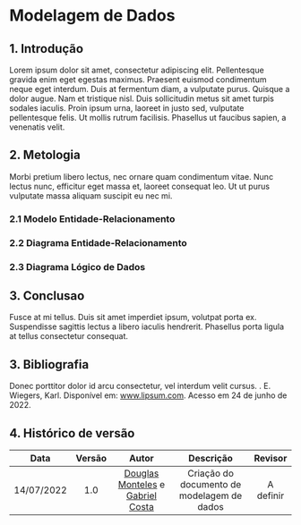# Modelagem de Dados

## 1. Introdução
Lorem ipsum dolor sit amet, consectetur adipiscing elit. Pellentesque gravida enim eget egestas maximus. Praesent euismod condimentum neque eget interdum. Duis at fermentum diam, a vulputate purus. Quisque a dolor augue. Nam et tristique nisl. Duis sollicitudin metus sit amet turpis sodales iaculis. 
Proin ipsum urna, laoreet in justo sed, vulputate pellentesque felis. Ut mollis rutrum facilisis. Phasellus ut faucibus sapien, a venenatis velit.

## 2. Metologia
Morbi pretium libero lectus, 
nec ornare quam condimentum vitae. Nunc lectus nunc, efficitur eget massa et, laoreet consequat leo. Ut ut purus vulputate massa aliquam suscipit eu nec mi.

### 2.1 Modelo Entidade-Relacionamento

### 2.2 Diagrama Entidade-Relacionamento



### 2.3 Diagrama Lógico de Dados

## 3. Conclusao
Fusce at mi tellus. Duis sit amet imperdiet ipsum, volutpat porta ex. 
Suspendisse sagittis lectus a libero iaculis hendrerit. Phasellus porta ligula at tellus consectetur consequat.

## 3. Bibliografia
Donec porttitor dolor id arcu consectetur, vel interdum velit cursus. . E. Wiegers, Karl. Disponível em: www.lipsum.com. Acesso em 24 de junho de 2022.

## 4. Histórico de versão
| Data | Versão | Autor | Descrição | Revisor |
| :-: | :-: | :-: | :-: | :-: |
| 14/07/2022 | 1.0 | [Douglas Monteles](https://github.com/DouglasMonteles) e [Gabriel Costa](https://github.com/GabrielCostaDeOliveira) | Criação do documento de modelagem de dados | A definir |
